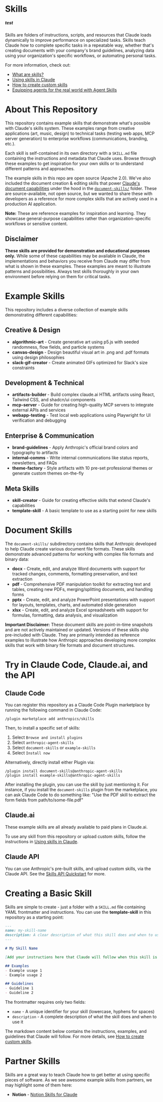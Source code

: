 # Skills
##### test
Skills are folders of instructions, scripts, and resources that Claude loads dynamically to improve performance on specialized tasks. Skills teach Claude how to complete specific tasks in a repeatable way, whether that's creating documents with your company's brand guidelines, analyzing data using your organization's specific workflows, or automating personal tasks.

For more information, check out:
- [What are skills?](https://support.claude.com/en/articles/12512176-what-are-skills)
- [Using skills in Claude](https://support.claude.com/en/articles/12512180-using-skills-in-claude)
- [How to create custom skills](https://support.claude.com/en/articles/12512198-creating-custom-skills)
- [Equipping agents for the real world with Agent Skills](https://anthropic.com/engineering/equipping-agents-for-the-real-world-with-agent-skills)

# About This Repository

This repository contains example skills that demonstrate what's possible with Claude's skills system. These examples range from creative applications (art, music, design) to technical tasks (testing web apps, MCP server generation) to enterprise workflows (communications, branding, etc.).

Each skill is self-contained in its own directory with a `SKILL.md` file containing the instructions and metadata that Claude uses. Browse through these examples to get inspiration for your own skills or to understand different patterns and approaches.

The example skills in this repo are open source (Apache 2.0). We've also included the document creation & editing skills that power [Claude's document capabilities](https://www.anthropic.com/news/create-files) under the hood in the [`document-skills/`](./document-skills/) folder. These are source-available, not open source, but we wanted to share these with developers as a reference for more complex skills that are actively used in a production AI application.

**Note:** These are reference examples for inspiration and learning. They showcase general-purpose capabilities rather than organization-specific workflows or sensitive content.

## Disclaimer

**These skills are provided for demonstration and educational purposes only.** While some of these capabilities may be available in Claude, the implementations and behaviors you receive from Claude may differ from what is shown in these examples. These examples are meant to illustrate patterns and possibilities. Always test skills thoroughly in your own environment before relying on them for critical tasks.

# Example Skills

This repository includes a diverse collection of example skills demonstrating different capabilities:

## Creative & Design
- **algorithmic-art** - Create generative art using p5.js with seeded randomness, flow fields, and particle systems
- **canvas-design** - Design beautiful visual art in .png and .pdf formats using design philosophies
- **slack-gif-creator** - Create animated GIFs optimized for Slack's size constraints

## Development & Technical
- **artifacts-builder** - Build complex claude.ai HTML artifacts using React, Tailwind CSS, and shadcn/ui components
- **mcp-server** - Guide for creating high-quality MCP servers to integrate external APIs and services
- **webapp-testing** - Test local web applications using Playwright for UI verification and debugging

## Enterprise & Communication
- **brand-guidelines** - Apply Anthropic's official brand colors and typography to artifacts
- **internal-comms** - Write internal communications like status reports, newsletters, and FAQs
- **theme-factory** - Style artifacts with 10 pre-set professional themes or generate custom themes on-the-fly

## Meta Skills
- **skill-creator** - Guide for creating effective skills that extend Claude's capabilities
- **template-skill** - A basic template to use as a starting point for new skills

# Document Skills

The `document-skills/` subdirectory contains skills that Anthropic developed to help Claude create various document file formats. These skills demonstrate advanced patterns for working with complex file formats and binary data:

- **docx** - Create, edit, and analyze Word documents with support for tracked changes, comments, formatting preservation, and text extraction
- **pdf** - Comprehensive PDF manipulation toolkit for extracting text and tables, creating new PDFs, merging/splitting documents, and handling forms
- **pptx** - Create, edit, and analyze PowerPoint presentations with support for layouts, templates, charts, and automated slide generation
- **xlsx** - Create, edit, and analyze Excel spreadsheets with support for formulas, formatting, data analysis, and visualization

**Important Disclaimer:** These document skills are point-in-time snapshots and are not actively maintained or updated. Versions of these skills ship pre-included with Claude. They are primarily intended as reference examples to illustrate how Anthropic approaches developing more complex skills that work with binary file formats and document structures.

# Try in Claude Code, Claude.ai, and the API

## Claude Code
You can register this repository as a Claude Code Plugin marketplace by running the following command in Claude Code:
```
/plugin marketplace add anthropics/skills
```

Then, to install a specific set of skills:
1. Select `Browse and install plugins`
2. Select `anthropic-agent-skills`
3. Select `document-skills` or `example-skills`
4. Select `Install now`

Alternatively, directly install either Plugin via:
```
/plugin install document-skills@anthropic-agent-skills
/plugin install example-skills@anthropic-agent-skills
```

After installing the plugin, you can use the skill by just mentioning it. For instance, if you install the `document-skills` plugin from the marketplace, you can ask Claude Code to do something like: "Use the PDF skill to extract the form fields from path/to/some-file.pdf"

## Claude.ai

These example skills are all already available to paid plans in Claude.ai. 

To use any skill from this repository or upload custom skills, follow the instructions in [Using skills in Claude](https://support.claude.com/en/articles/12512180-using-skills-in-claude#h_a4222fa77b).

## Claude API

You can use Anthropic's pre-built skills, and upload custom skills, via the Claude API. See the [Skills API Quickstart](https://docs.claude.com/en/api/skills-guide#creating-a-skill) for more.

# Creating a Basic Skill

Skills are simple to create - just a folder with a `SKILL.md` file containing YAML frontmatter and instructions. You can use the **template-skill** in this repository as a starting point:

```markdown
---
name: my-skill-name
description: A clear description of what this skill does and when to use it
---

# My Skill Name

[Add your instructions here that Claude will follow when this skill is active]

## Examples
- Example usage 1
- Example usage 2

## Guidelines
- Guideline 1
- Guideline 2
```

The frontmatter requires only two fields:
- `name` - A unique identifier for your skill (lowercase, hyphens for spaces)
- `description` - A complete description of what the skill does and when to use it

The markdown content below contains the instructions, examples, and guidelines that Claude will follow. For more details, see [How to create custom skills](https://support.claude.com/en/articles/12512198-creating-custom-skills).

# Partner Skills

Skills are a great way to teach Claude how to get better at using specific pieces of software. As we see awesome example skills from partners, we may highlight some of them here:

- **Notion** - [Notion Skills for Claude](https://www.notion.so/notiondevs/Notion-Skills-for-Claude-28da4445d27180c7af1df7d8615723d0)